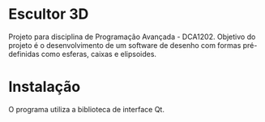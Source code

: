 # Escultor 3D

Projeto para disciplina de Programação Avançada - DCA1202. Objetivo do projeto é o desenvolvimento de um software de desenho com formas pré-definidas como esferas, caixas e elipsoides.

# Instalação

O programa utiliza a biblioteca de interface Qt. 
